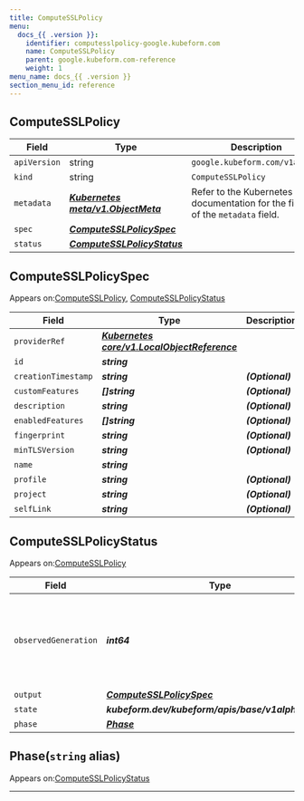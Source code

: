 ```yaml
---
title: ComputeSSLPolicy
menu:
  docs_{{ .version }}:
    identifier: computesslpolicy-google.kubeform.com
    name: ComputeSSLPolicy
    parent: google.kubeform.com-reference
    weight: 1
menu_name: docs_{{ .version }}
section_menu_id: reference
---
```


## ComputeSSLPolicy
| Field | Type | Description |
| ------ | ----- | ----------- |
| `apiVersion` | string | `google.kubeform.com/v1alpha1` |
|    `kind` | string | `ComputeSSLPolicy` |
| `metadata` | ***[Kubernetes meta/v1.ObjectMeta](https://kubernetes.io/docs/reference/generated/kubernetes-api/v1.13/#objectmeta-v1-meta)***|Refer to the Kubernetes API documentation for the fields of the `metadata` field.|
| `spec` | ***[ComputeSSLPolicySpec](#computesslpolicyspec)***||
| `status` | ***[ComputeSSLPolicyStatus](#computesslpolicystatus)***||
## ComputeSSLPolicySpec

Appears on:[ComputeSSLPolicy](#computesslpolicy), [ComputeSSLPolicyStatus](#computesslpolicystatus)

| Field | Type | Description |
| ------ | ----- | ----------- |
| `providerRef` | ***[Kubernetes core/v1.LocalObjectReference](https://kubernetes.io/docs/reference/generated/kubernetes-api/v1.13/#localobjectreference-v1-core)***||
| `id` | ***string***||
| `creationTimestamp` | ***string***| ***(Optional)*** |
| `customFeatures` | ***[]string***| ***(Optional)*** |
| `description` | ***string***| ***(Optional)*** |
| `enabledFeatures` | ***[]string***| ***(Optional)*** |
| `fingerprint` | ***string***| ***(Optional)*** |
| `minTLSVersion` | ***string***| ***(Optional)*** |
| `name` | ***string***||
| `profile` | ***string***| ***(Optional)*** |
| `project` | ***string***| ***(Optional)*** |
| `selfLink` | ***string***| ***(Optional)*** |
## ComputeSSLPolicyStatus

Appears on:[ComputeSSLPolicy](#computesslpolicy)

| Field | Type | Description |
| ------ | ----- | ----------- |
| `observedGeneration` | ***int64***| ***(Optional)*** Resource generation, which is updated on mutation by the API Server.|
| `output` | ***[ComputeSSLPolicySpec](#computesslpolicyspec)***| ***(Optional)*** |
| `state` | ***kubeform.dev/kubeform/apis/base/v1alpha1.State***| ***(Optional)*** |
| `phase` | ***[Phase](#phase)***| ***(Optional)*** |
## Phase(`string` alias)

Appears on:[ComputeSSLPolicyStatus](#computesslpolicystatus)

---
